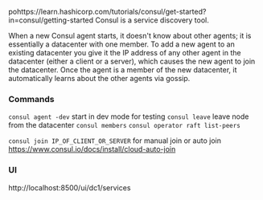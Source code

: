 pohttps://learn.hashicorp.com/tutorials/consul/get-started?in=consul/getting-started
Consul is a service discovery tool.


When a new Consul agent starts, it doesn't know about other agents; it is essentially a datacenter with one member. To add a new agent to an existing datacenter you give it the IP address of any other agent in the datacenter (either a client or a server), which causes the new agent to join the datacenter. Once the agent is a member of the new datacenter, it automatically learns about the other agents via gossip.

### Commands
`consul agent -dev` start in dev mode for testing
`consul leave` leave node from the datacenter
`consul members`
		`consul operator raft list-peers`

`consul join IP_OF_CLIENT_OR_SERVER` for manual join or auto join https://www.consul.io/docs/install/cloud-auto-join



### UI
http://localhost:8500/ui/dc1/services